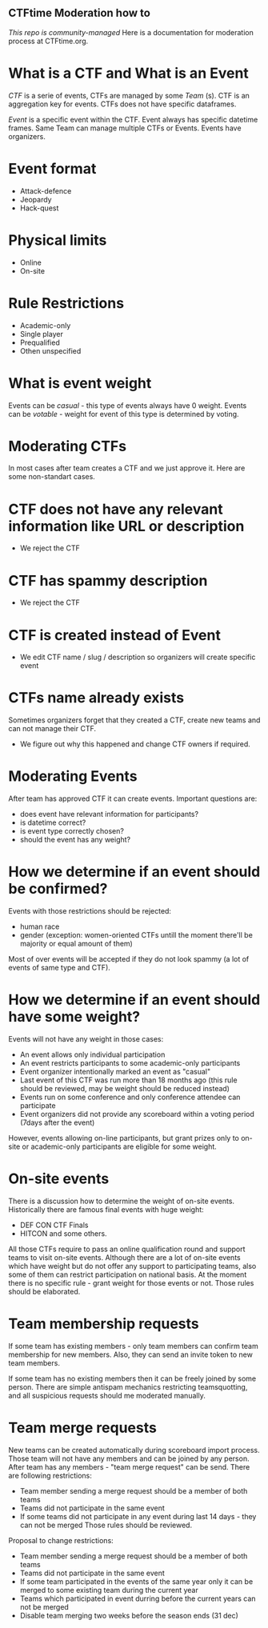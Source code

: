 CTFtime Moderation how to
--------------------------
*This repo is community-managed*
Here is a documentation for moderation process at CTFtime.org.

# What is a CTF and What is an Event

*CTF* is a serie of events, CTFs are managed by some *Team* (s). CTF is an aggregation key for events.
CTFs does not have specific dataframes.

*Event* is a specific event within the CTF. Event always has specific datetime frames.
Same Team can manage multiple CTFs or Events. 
Events have organizers.

# Event format
* Attack-defence
* Jeopardy
* Hack-quest

# Physical limits
* Online
* On-site

# Rule Restrictions
* Academic-only
* Single player
* Prequalified
* Othen unspecified

# What is event weight
Events can be *casual* - this type of events always have 0 weight.
Events can be *votable* - weight for event of this type is determined by voting.

Moderating CTFs
===============

In most cases after team creates a CTF and we just approve it.
Here are some non-standart cases.

# CTF does not have any relevant information like URL or description
* We reject the CTF

 # CTF has spammy description
* We reject the CTF

# CTF is created instead of Event
* We edit CTF name / slug / description so organizers will create specific event

# CTFs name already exists
Sometimes organizers forget that they created a CTF, create new teams and can not manage their CTF.
* We figure out why this happened and change CTF owners if required.

Moderating Events
=================
After team has approved CTF it can create events.
Important questions are:
* does event have relevant information for participants?
* is datetime correct?
* is event type correctly chosen?
* should the event has any weight?

# How we determine if an event should be confirmed?

Events with those restrictions should be rejected:
 - human race
 - gender (exception: women-oriented CTFs untill the moment there'll be majority or equal amount of them)

Most of over events will be accepted if they do not look spammy (a lot of events of same type and CTF).

# How we determine if an event should have some weight?

 Events will not have any weight in those cases:

 * An event allows only individual participation
 * An event restricts participants to some academic-only participants
 * Event organizer intentionally marked an event as "casual"
 * Last event of this CTF was run more than 18 months ago (this rule should be reviewed, may be weight should be reduced instead)
 * Events run on some conference and only conference attendee can participate
 * Event organizers did not provide any scoreboard within a voting period (7days after the event)

However, events allowing on-line participants, but grant prizes only to on-site or academic-only participants are eligible for some weight.

# On-site events

There is a discussion how to determine the weight of on-site events. Historically there are famous final events with huge weight:
* DEF CON CTF Finals
* HITCON
and some others.

All those CTFs require to pass an online qualification round and support teams to visit on-site events.
Although there are a lot of on-site events which have weight but do not offer any support to participating teams, also some of them can restrict participation on national basis. At the moment there is no specific rule - grant weight for those events or not.
Those rules should be elaborated.


Team membership requests
========================

If some team has existing members - only team members can confirm team membership for new members. Also, they can send an invite token to new team members.

If some team has no existing members then it can be freely joined by some person. There are simple antispam mechanics restricting teamsquotting, and all suspicious requests should me moderated manually.


Team merge requests
===================

New teams can be created automatically during scoreboard import process. Those team will not have any members and can be joined by any person.
After team has any members - "team merge request" can be send.
There are following restrictions:
* Team member sending a merge request should be a member of both teams
* Teams did not participate in the same event
* If some teams did not participate in any event during last 14 days - they can not be merged
Those rules should be reviewed.

Proposal to change restrictions:
* Team member sending a merge request should be a member of both teams
* Teams did not participate in the same event
* If some team participated in the events of the same year only it can be merged to some existing team during the current year
* Teams which participated in event durring before the current years can not be merged
* Disable team merging two weeks before the season ends (31 dec)
